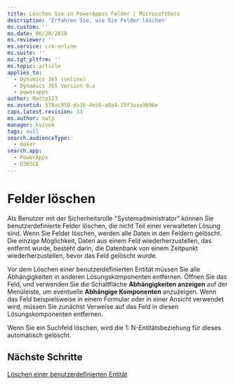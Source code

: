 ```yaml
---
title: Löschen Sie in PowerAppss Felder | MicrosoftDocs
description: 'Erfahren Sie, wie Sie Felder löschen'
ms.custom: ''
ms.date: 06/20/2018
ms.reviewer: ''
ms.service: crm-online
ms.suite: ''
ms.tgt_pltfrm: ''
ms.topic: article
applies_to:
  - Dynamics 365 (online)
  - Dynamics 365 Version 9.x
  - powerapps
author: Mattp123
ms.assetid: 578ac950-da16-4ec6-a0a4-25f3aaa3b96e
caps.latest.revision: 33
ms.author: matp
manager: kvivek
tags: null
search.audienceType:
  - maker
search.app:
  - PowerApps
  - D365CE
---
```

# <a name="delete-fields"></a>Felder löschen

<a name="BKMK_DeletingFields"></a>   
 
 Als Benutzer mit der Sicherheitsrolle "Systemadministrator" können Sie benutzerdefinierte Felder löschen, die nicht Teil einer verwalteten Lösung sind. Wenn Sie Felder löschen, werden alle Daten in den Feldern gelöscht. Die einzige Möglichkeit, Daten aus einem Feld wiederherzustellen, das entfernt wurde, besteht darin, die Datenbank von einem Zeitpunkt wiederherzustellen, bevor das Feld gelöscht wurde.  
  
 Vor dem Löschen einer benutzerdefinierten Entität müssen Sie alle Abhängigkeiten in anderen Lösungskomponenten entfernen. Öffnen Sie das Feld, und verwenden Sie die Schaltfläche **Abhängigkeiten anzeigen** auf der Menüleiste, um eventuelle **Abhängige Komponenten** anzuzeigen. Wenn das Feld beispielsweise in einem Formular oder in einer Ansicht verwendet wird, müssen Sie zunächst Verweise auf das Feld in diesen Lösungskomponenten entfernen.  
  
 Wenn Sie ein Suchfeld löschen, wird die 1: N-Entitätsbeziehung für dieses automatisch gelöscht.  

 ## <a name="next-steps"></a>Nächste Schritte

 [Löschen einer benutzerdefinierten Entität](data-platform-delete-entity.md)
